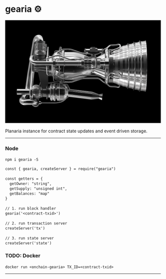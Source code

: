 # gearia ⚙️
![engine](engine.jpeg)

Planaria instance for contract state updates and event driven storage.

___

### Node

`npm i gearia -S` 
```
const { gearia, createServer } = require("gearia")

const getters = {
  getOwner: "string",
  getSupply: "unsigned int",
  getBalances: "map"
}

// 1. run block handler
gearia('<contract-txid>')

// 2. run transaction server
createServer('tx')

// 3. run state server
createServer('state')

```

### TODO: Docker

`docker run <onchain-gearia> TX_ID=<contract-txid>`  
___
